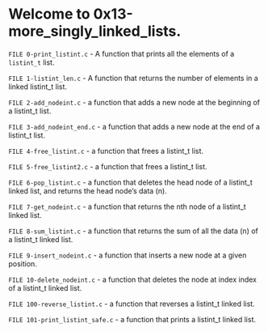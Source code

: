 # Welcome to 0x13-more_singly_linked_lists.

`FILE 0-print_listint.c` - A function that prints all the elements of a `listint_t` list.

`FILE 1-listint_len.c` - A function that returns the number of elements in a linked listint_t list.

`FILE 2-add_nodeint.c` - a function that adds a new node at the beginning of a listint_t list.

`FILE 3-add_nodeint_end.c` - a function that adds a new node at the end of a listint_t list.

`FILE 4-free_listint.c` - a function that frees a listint_t list.

`FILE 5-free_listint2.c` - a function that frees a listint_t list.

`FILE 6-pop_listint.c` - a function that deletes the head node of a listint_t linked list, and returns the head node’s data (n).

`FILE 7-get_nodeint.c` - a function that returns the nth node of a listint_t linked list.

`FILE 8-sum_listint.c` - a function that returns the sum of all the data (n) of a listint_t linked list.

`FILE 9-insert_nodeint.c` - a function that inserts a new node at a given position.

`FILE 10-delete_nodeint.c` - a function that deletes the node at index index of a listint_t linked list.

`FILE 100-reverse_listint.c` - a function that reverses a listint_t linked list.

`FILE 101-print_listint_safe.c` - a function that prints a listint_t linked list.
